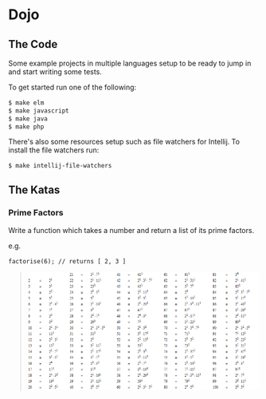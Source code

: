 # Dojo

## The Code

Some example projects in multiple languages setup to be ready to jump in and start writing some tests.

To get started run one of the following:

```
$ make elm
$ make javascript
$ make java
$ make php
```

There's also some resources setup such as file watchers for Intellij. To install the file watchers run:

```
$ make intellij-file-watchers 
```

## The Katas

### Prime Factors

Write a function which takes a number and return a list of its prime factors.

e.g.

```
factorise(6); // returns [ 2, 3 ]
```

> ![Prime Factors Table](https://raw.githubusercontent.com/danrspencer/dojo/master/katas/prime_factors.gif "Prime Factors Table")
